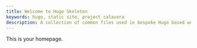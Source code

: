 ```yaml
---
title: Welcome to Hugo Skeleton
keywords: hugo, static site, project calavera
description: A collection of common files used in bespoke Hugo based websites.
---
```


This is your homepage.
